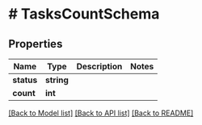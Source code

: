 # # TasksCountSchema

## Properties

Name | Type | Description | Notes
------------ | ------------- | ------------- | -------------
**status** | **string** |  |
**count** | **int** |  |

[[Back to Model list]](../../README.md#models) [[Back to API list]](../../README.md#endpoints) [[Back to README]](../../README.md)
